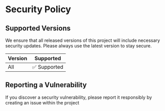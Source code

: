 # Security Policy

## Supported Versions

We ensure that all released versions of this project will include necessary security updates. Please always use the latest version to stay secure.

| Version | Supported          |
|---------|--------------------|
| All     | ✅ Supported       |

## Reporting a Vulnerability

If you discover a security vulnerability, please report it responsibly by creating an issue within the project

